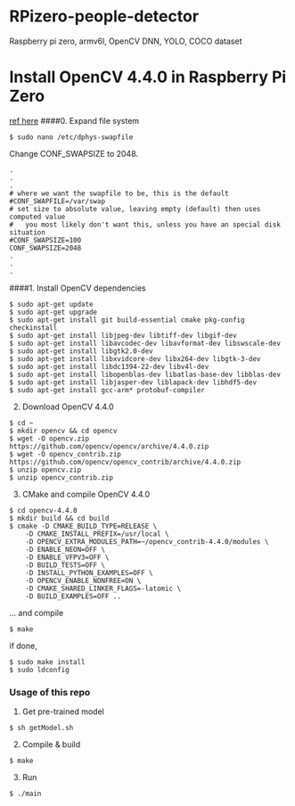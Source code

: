 # RPizero-people-detector
Raspberry pi zero, armv6l, OpenCV DNN, YOLO, COCO dataset
  
# Install OpenCV 4.4.0 in Raspberry Pi Zero
[ref here](https://towardsdatascience.com/installing-opencv-in-pizero-w-8e46bd42a3d3)
####0. Expand file system
~~~
$ sudo nano /etc/dphys-swapfile
~~~
Change CONF_SWAPSIZE to 2048.
~~~
.
.
.
# where we want the swapfile to be, this is the default
#CONF_SWAPFILE=/var/swap
# set size to absolute value, leaving empty (default) then uses computed value
#   you most likely don't want this, unless you have an special disk situation
#CONF_SWAPSIZE=100
CONF_SWAPSIZE=2048
.
.
.
~~~

####1. Install OpenCV dependencies
~~~
$ sudo apt-get update
$ sudo apt-get upgrade
$ sudo apt-get install git build-essential cmake pkg-config checkinstall
$ sudo apt-get install libjpeg-dev libtiff-dev libgif-dev
$ sudo apt-get install libavcodec-dev libavformat-dev libswscale-dev
$ sudo apt-get install libgtk2.0-dev
$ sudo apt-get install libxvidcore-dev libx264-dev libgtk-3-dev
$ sudo apt-get install libdc1394-22-dev libv4l-dev
$ sudo apt-get install libopenblas-dev libatlas-base-dev libblas-dev
$ sudo apt-get install libjasper-dev liblapack-dev libhdf5-dev
$ sudo apt-get install gcc-arm* protobuf-compiler
~~~

2. Download OpenCV 4.4.0
~~~
$ cd ~
$ mkdir opencv && cd opencv
$ wget -O opencv.zip https://github.com/opencv/opencv/archive/4.4.0.zip
$ wget -O opencv_contrib.zip https://github.com/opencv/opencv_contrib/archive/4.4.0.zip
$ unzip opencv.zip
$ unzip opencv_contrib.zip
~~~

3. CMake and compile OpenCV 4.4.0
~~~
$ cd opencv-4.4.0
$ mkdir build && cd build
$ cmake -D CMAKE_BUILD_TYPE=RELEASE \
    -D CMAKE_INSTALL_PREFIX=/usr/local \
    -D OPENCV_EXTRA_MODULES_PATH=~/opencv_contrib-4.4.0/modules \
    -D ENABLE_NEON=OFF \
    -D ENABLE_VFPV3=OFF \
    -D BUILD_TESTS=OFF \
    -D INSTALL_PYTHON_EXAMPLES=OFF \
    -D OPENCV_ENABLE_NONFREE=ON \
    -D CMAKE_SHARED_LINKER_FLAGS=-latomic \
    -D BUILD_EXAMPLES=OFF ..
~~~
... and compile
~~~
$ make
~~~
if done, 
~~~
$ sudo make install
$ sudo ldconfig
~~~

### Usage of this repo

1. Get pre-trained model
~~~
$ sh getModel.sh
~~~

2. Compile & build
~~~
$ make
~~~

3. Run
~~~
$ ./main
~~~
